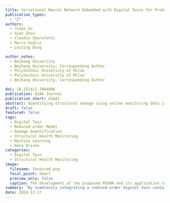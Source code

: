 ```yaml
---
title: Variational Neural Network Embedded with Digital Twins for Probabilistic Structural Damage Quantification
publication_types:
  - "2"
authors:
  - Jiaqi Xu
  - Xuan Zhou
  - Claudio Sbarufatti
  - Marco Giglio
  - Leiting Dong

author_notes:
  - Beihang University
  - Beihang University, Corresponding Author
  - Polytechnic University of Milan
  - Polytechnic University of Milan
  - Beihang University, Corresponding Author

doi: 10.2514/1.J064808
publication: AIAA Journal
publication_short: AIAAJ
abstract: Quantifying structural damage using online monitoring data is crucial for condition-based maintenance to ensure aviation safety. However, most data-driven methods hardly use accumulated domain knowledge, making it difficult to address parameter variability across different structures due to manufacturing as well as compromising result interpretability. To address these challenges, this study proposes a physics-decoded variational neural network for structural damage quantification and model parameter calibration. The innovation of this method lies in seamlessly integrating a reduced-order digital twin containing damage states and influencing parameters as a decoder within the variational neural network and training a data-driven physical feature extraction model using the variational inference. This architecture enables the individualized, real-time structural damage quantification and parameter calibration across an entire fleet, while accounting for uncertainties. Validation on typical damaged aeronautical panels demonstrates that the proposed method accurately predicts structural damage states and quantifies associated uncertainties, thereby ensuring high interpretability and accuracy. This approach is expected to be integrated into the airframe digital twin framework to enable condition-based maintenance across a fleet.
draft: false
featured: false
tags:
  - Digital Twin
  - Reduced-order Model
  - Damage Quantification
  - Structural Health Monitoring
  - Machine Learning
  - Data Driven
categories:
  - Digital Twin
  - Structural Health Monitoring
image:
  filename: featured.png
  focal_point: Smart
  preview_only: false
  caption: The development of the proposed PDVNN and its application to structural damage quantification.
summary: "By seamlessly integrating a reduced-order digital twin containing damage states and influencing parameters as a decoder within the variational neural network，it enables the individualized, real-time structural damage quantification and parameter calibration across an entire fleet, while accounting for uncertainties."
date: 2024-12-17
---
```

